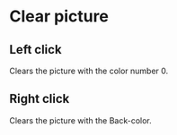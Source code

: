 # Clear picture #

## Left click ##

Clears the picture with the color number 0.

## Right click ##

Clears the picture with the Back-color.